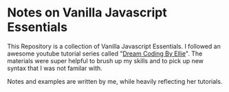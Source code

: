 # Notes on Vanilla Javascript Essentials

This Repository is a collection of Vanilla Javascript Essentials.
I followed an awesome youtube tutorial series called "[Dream Coding By Ellie](https://www.youtube.com/channel/UC_4u-bXaba7yrRz_6x6kb_w)".
The materials were super helpful to brush up my skills and to pick up new syntax that I was not familar with.

Notes and examples are written by me, while heavily reflecting her tutorials. 

